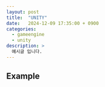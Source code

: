 ```yaml
---
layout: post
title:  "UNITY"
date:   2024-12-09 17:35:00 + 0900
categories:
  - gameengine
  - unity
description: >
  예시글 입니다.
---
```

## Example